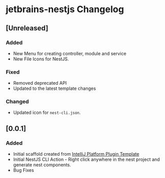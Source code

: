 <!-- Keep a Changelog guide -> https://keepachangelog.com -->

# jetbrains-nestjs Changelog

## [Unreleased]
### Added
- New Menu for creating controller, module and service
- New File Icons for NestJS.

### Fixed
- Removed deprecated API
- Updated to the latest template changes

### Changed
- Updated icon for `nest-cli.json`. 

## [0.0.1]
### Added
- Initial scaffold created from [IntelliJ Platform Plugin Template](https://github.com/JetBrains/intellij-platform-plugin-template)
- Initial NestJS CLI Action - Right click anywhere in the nest project and generate nest components. 
- Bug Fixes


